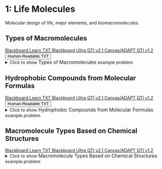 # 1: Life Molecules

Molecular design of life, major elements, and biomacromolecules.

## Types of Macromolecules

<div id="MC-macromolecules-button-container" class="button-container">
<a class="md-button custom-button bb_text" href="bbq-MC-macromolecules-questions.txt" download title="Download bbq-MC-macromolecules-questions.txt" aria-label="Click to download the Blackboard Learn TXT file (bbq-MC-macromolecules-questions.txt)">
    <i class="fa fa-download"></i>Blackboard Learn TXT
</a>
<a class="md-button custom-button bb_qti" href="downloads/blackboard_qti_v2_1-MC-macromolecules.zip" download title="Download blackboard_qti_v2_1-MC-macromolecules.zip" aria-label="Click to download the Blackboard Ultra QTI v2.1 file (blackboard_qti_v2_1-MC-macromolecules.zip)">
    <i class="fa fa-download"></i>Blackboard Ultra QTI v2.1
</a>
<a class="md-button custom-button canvas_qti" href="downloads/canvas_qti_v1_2-MC-macromolecules.zip" download title="Download canvas_qti_v1_2-MC-macromolecules.zip" aria-label="Click to download the Canvas/ADAPT QTI v1.2 file (canvas_qti_v1_2-MC-macromolecules.zip)">
    <i class="fa fa-download"></i>Canvas/ADAPT QTI v1.2
</a>
<button class="md-button custom-button human_read" onclick="window.open('downloads/human_readable-MC-macromolecules.html', '_blank')" title="View human_readable-MC-macromolecules.html" aria-label="Click to view the Human-Readable TXT file (human_readable-MC-macromolecules.html)">
    <i class="fa fa-eye"></i> Human-Readable TXT
</button>
</div><details>
  <summary>Click 
    <span style='font-weight: normal;'>
       to show
    </span>
    <span style='font-size: 1.1em; color: var(--md-primary-fg-color--dark)'>
      Types of Macromolecules
    </span>
    <span style='font-weight: normal;'>
      example problem
    </span>
  </summary>
  {% include "biochemistry/topic01/downloads/selftest-MC-macromolecules.html" %}

</details>


## Hydrophobic Compounds from Molecular Formulas

<div id="which_hydrophobic-simple-button-container" class="button-container">
<a class="md-button custom-button bb_text" href="bbq-which_hydrophobic-simple-questions.txt" download title="Download bbq-which_hydrophobic-simple-questions.txt" aria-label="Click to download the Blackboard Learn TXT file (bbq-which_hydrophobic-simple-questions.txt)">
    <i class="fa fa-download"></i>Blackboard Learn TXT
</a>
<a class="md-button custom-button bb_qti" href="downloads/blackboard_qti_v2_1-which_hydrophobic-simple.zip" download title="Download blackboard_qti_v2_1-which_hydrophobic-simple.zip" aria-label="Click to download the Blackboard Ultra QTI v2.1 file (blackboard_qti_v2_1-which_hydrophobic-simple.zip)">
    <i class="fa fa-download"></i>Blackboard Ultra QTI v2.1
</a>
<a class="md-button custom-button canvas_qti" href="downloads/canvas_qti_v1_2-which_hydrophobic-simple.zip" download title="Download canvas_qti_v1_2-which_hydrophobic-simple.zip" aria-label="Click to download the Canvas/ADAPT QTI v1.2 file (canvas_qti_v1_2-which_hydrophobic-simple.zip)">
    <i class="fa fa-download"></i>Canvas/ADAPT QTI v1.2
</a>
<button class="md-button custom-button human_read" onclick="window.open('downloads/human_readable-which_hydrophobic-simple.html', '_blank')" title="View human_readable-which_hydrophobic-simple.html" aria-label="Click to view the Human-Readable TXT file (human_readable-which_hydrophobic-simple.html)">
    <i class="fa fa-eye"></i> Human-Readable TXT
</button>
</div><details>
  <summary>Click 
    <span style='font-weight: normal;'>
       to show
    </span>
    <span style='font-size: 1.1em; color: var(--md-primary-fg-color--dark)'>
      Hydrophobic Compounds from Molecular Formulas
    </span>
    <span style='font-weight: normal;'>
      example problem
    </span>
  </summary>
  {% include "biochemistry/topic01/downloads/selftest-which_hydrophobic-simple.html" %}

</details>


## Macromolecule Types Based on Chemical Structures

<div id="which_macromolecule-button-container" class="button-container">
<a class="md-button custom-button bb_text" href="bbq-which_macromolecule-questions.txt" download title="Download bbq-which_macromolecule-questions.txt" aria-label="Click to download the Blackboard Learn TXT file (bbq-which_macromolecule-questions.txt)">
    <i class="fa fa-download"></i>Blackboard Learn TXT
</a>
<a class="md-button custom-button bb_qti" href="downloads/blackboard_qti_v2_1-which_macromolecule.zip" download title="Download blackboard_qti_v2_1-which_macromolecule.zip" aria-label="Click to download the Blackboard Ultra QTI v2.1 file (blackboard_qti_v2_1-which_macromolecule.zip)">
    <i class="fa fa-download"></i>Blackboard Ultra QTI v2.1
</a>
<a class="md-button custom-button canvas_qti" href="downloads/canvas_qti_v1_2-which_macromolecule.zip" download title="Download canvas_qti_v1_2-which_macromolecule.zip" aria-label="Click to download the Canvas/ADAPT QTI v1.2 file (canvas_qti_v1_2-which_macromolecule.zip)">
    <i class="fa fa-download"></i>Canvas/ADAPT QTI v1.2
</a>
</div><details>
  <summary>Click 
    <span style='font-weight: normal;'>
       to show
    </span>
    <span style='font-size: 1.1em; color: var(--md-primary-fg-color--dark)'>
      Macromolecule Types Based on Chemical Structures
    </span>
    <span style='font-weight: normal;'>
      example problem
    </span>
  </summary>
  {% include "biochemistry/topic01/downloads/selftest-which_macromolecule.html" %}

</details>


